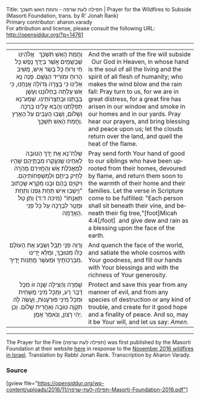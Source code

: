 <html>
<head></head>
<body>
Title: תפילה לעת שרפה - וחמת האש תשכך | Prayer for the Wildfires to Subside (Masorti Foundation, trans. by R' Jonah Rank)<br />
Primary contributor: aharon.varady<br />
For attribution and license, please consult the following URL: <a href="http://opensiddur.org/?p=14761">http://opensiddur.org/?p=14761</a>
<p />
<hr />

<table style="margin-left: auto;margin-right: auto;">
<tbody>
<tr><td style="vertical-align:top;">
<div class="liturgy" lang="he" style="text-align: right;">
וְחֲמַת הָאֵשׁ  תִּשְׁכָּךְ
&nbsp;
אֱלֹהֵינוּ שֶׁבַּשָׁמַיִם
אֲשֶׁר בְּיָדְךָ נֶפֶשׁ כָּל חַי
וְרוּחַ כָּל בְּשַׂר אִישׁ,
מַשִׁיב הָרוּחַ וּמוֹרִיד הַגֶּשֶׁם.
פְּנֵה נָא אֵלֵינוּ 
כִּי בְּצָרָה גְּדוֹלָה אֲנַחְנוּ,
כִּי אֵשׁ עָלְתָה בְּחַלּוֺנֵנוּ 
וְעָשָׁן בְּבָתֵּנוּ וּבְחַצְרוֹתֵינוּ.
שְׁמַע־נָא תְּפִלָּתֵנוּ 
וְהָבֵא עֲלֵינוּ בְּרָכָה וְשָׁלוֹם,
וְשָׁבוּ הֶעָבִים עַל הָאָרֶץ 
וְחֲמַת הָאֵשׁ תִּשְׁכְָּךְ.
</span></div></td>

<td style="vertical-align:top;"><div class="english" lang="en">
And the wrath of the fire will subside
&nbsp;
Our God in Heaven, 
in whose hand is the soul of all the living 
and the spirit of all flesh of humanity; 
who makes the wind blow and the rain fall: 
Pray turn to us, 
for we are in great distress, 
for a great fire has arisen in our window 
and smoke in our homes and in our yards. 
Pray hear our prayers, 
and bring blessing and peace upon us; 
let the clouds return over the land, 
and quell the heat of the flame. 
</div></td></tr>


<tr><td style="vertical-align:top;">
<div class="liturgy" lang="he" style="text-align: right;">
שְׁלַח־נָא אֶת יָדְךְ הַטּוֹבָה 
לְאַחֵינוּ שֶׁנּעֱקְרוּ מִבָּתֵֶּיהֶם שֶׁהָיוּ
לְמַאֲכֹלֶת אֵשׁ 
וְהַחֲזִירֵם מְהֵרָה לְחֵיק בֵּיתָם 
וּלְמִשְׁפְּחוֹתֵיהֶם.
וִיקוּיַם בָּהֶם וּבָנוּ מִקְרָא שֶׁכָּתוּב
”וְיָשְׁבוּ אִישׁ תַּחַת גַּפְנוֹ 
וְתַחַת תְּאֵנָתוֹ“‏‏‏ <span class="citation">(מיכה ד:ד)</span>
 וְתֵן טַל וּמָטָר לִבְרָכָה 
 עַל כָּל פְּנֵי הָאֲדָמָה.
</span></div></td>

<td style="vertical-align:top;"><div class="english" lang="en">
Pray send forth Your hand of good 
to our siblings who have been uprooted from their homes, 
devoured by flame, 
and return them soon to the warmth of their home 
and their families. 
Let the verse in Scripture come to be fulfilled: 
"Each person shall sit beneath their vine, 
and beneath their fig tree,"[foot]Micah 4:4[/foot]&nbsp;
and give dew and rain 
as a blessing upon the face of the earth. 
</div></td></tr>


<tr><td style="vertical-align:top;">
<div class="liturgy" lang="he" style="text-align: right;">
וְרַוֵּה פּנֵי תֵבֵל 
וְשַׂבַּע אֶת הָעוֹלָם כֻּלּוֹ מִטּוּבָךְ,
וּמַלֵּא יָדֵינוּ מִבִּרְכוֹתֶיךָ 
וּמֵעשֶׁר מַתְּנוֹת יָדֶיךָ.
</span></div></td>

<td style="vertical-align:top;"><div class="english" lang="en">
And quench the face of the world, 
and satiate the whole cosmos with Your goodness, 
and fill our hands with Your blessings 
and with the richness of Your generosity. 
</div></td></tr>


<tr><td style="vertical-align:top;">
<div class="liturgy" lang="he" style="text-align: right;">
שָׁמְרָה וְהַצִּילָה שָׁנָה זוֹ מִכָּל דָבָר רָע,
וּמִכָּל מִינֵי מַשְׁחִית וּמִכָּל מִינֵי פּוּרְעָנוּת,
וַעֲשֵׂה לָהּ תִּקְוָה טוֹבָה וְאַחֲרִית שָׁלוֹם.
וְכֵן יְהִי רָצוֹן, וְנֹאמַר אָמֵן.
</span></div></td>

<td style="vertical-align:top;"><div class="english" lang="en">
Protect and save this year from any manner of evil, 
and from any species of destruction or any kind of trouble, 
and create for it good hope and a finality of peace. 
And so, may it be Your will, and let us say: <em>Amen</em>.
</div></td>
</tr>
</tbody></table>


<hr />
The Prayer for the Fire (תפילה לעת שרפה) was first published by the Masorti Foundation at their website <a href="http://www.masorti.org.il/page.php?pid=4222">here</a> in response to the <a href="https://en.wikipedia.org/wiki/November_2016_Israel_wildfires">November 2016 wildfires in Israel</a>. Translation by Rabbi Jonah Rank. Transcription by Aharon Varady. 


<h3>Source</h3>

[gview file="https://opensiddur.org/wp-content/uploads/2016/11/תפילה-לעת-שרפה-Masorti-Foundation-2016.pdf"]
</body>
</html>